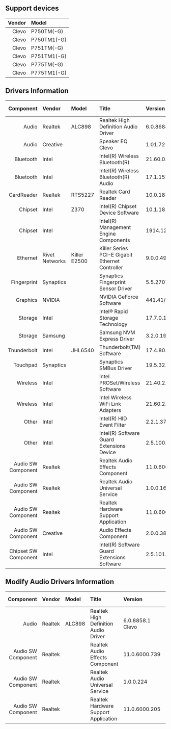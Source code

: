 ## Support devices

| Vendor | Model       |
| -----: | :---------- |
| Clevo  | P750TM(-G)  |
| Clevo  | P750TM1(-G) |
| Clevo  | P751TM(-G)  |
| Clevo  | P751TM1(-G) |
| Clevo  | P775TM(-G)  |
| Clevo  | P775TM1(-G) |

## Drivers Information

| Component               | Vendor         | Model        | Title                                           | Version                       | Driver Type |
| ----------------------: | :------------- | :----------- | :---------------------------------------------- | :---------------------------- | :---------- |
| Audio                   | Realtek        | ALC898       | Realtek High Definition Audio Driver            | 6.0.8688.1 Clevo              | DCH/UAD     |
| Audio                   | Creative       |              | Speaker EQ Clevo                                | 1.01.72                       |             |
| Bluetooth               | Intel          |              | Intel(R) Wireless Bluetooth(R)                  | 21.60.0.4                     |             |
| Bluetooth               | Intel          |              | Intel(R) Wireless Bluetooth(R) Audio            | 17.1.1530.0031                |             |
| CardReader              | Realtek        | RTS5227      | Realtek Card Reader                             | 10.0.18363.21327              |             |
| Chipset                 | Intel          | Z370         | Intel(R) Chipset Device Software                | 10.1.18121.8164               |             |
| Chipset                 | Intel          |              | Intel(R) Management Engine Components           | 1914.12.0.1256/1923.12.0.1278 | Standard    |
| Ethernet                | Rivet Networks | Killer E2500 | Killer Series PCI-E Gigabit Ethernet Controller | 9.0.0.49                      |             |
| Fingerprint             | Synaptics      |              | Synaptics Fingerprint Sensor Driver             | 5.5.2707.1073 Clevo           | DCH/UAD     |
| Graphics                | NVIDIA         |              | NVIDIA GeForce Software                         | 441.41/26.21.14.4141          | Standard    |
| Storage                 | Intel          |              | Intel® Rapid Storage Technology                 | 17.7.0.1006                   |             |
| Storage                 | Samsung        |              | Samsung NVM Express Driver                      | 3.2.0.1910                    |             |
| Thunderbolt             | Intel          | JHL6540      | Thunderbolt(TM) Software                        | 17.4.80.94/17.4.80.550        | Standard    |
| Touchpad                | Synaptics      |              | Synaptics SMBus Driver                          | 19.5.32.67 Clevo              | DCH/UAD     |
| Wireless                | Intel          |              | Intel PROSet/Wireless Software                  | 21.40.2.0                     |             |
| Wireless                | Intel          |              | Intel Wireless WiFi Link Adapters               | 21.60.2.1                     |             |
| Other                   | Intel          |              | Intel(R) HID Event Filter                       | 2.2.1.377                     |             |
| Other                   | Intel          |              | Intel(R) Software Guard Extensions Device       | 2.5.100.2                     |             |
| Audio SW Component      | Realtek        |              | Realtek Audio Effects Component                 | 11.0.6000.680                 | DCH/UAD     |
| Audio SW Component      | Realtek        |              | Realtek Audio Universal Service                 | 1.0.0.164                     | DCH/UAD     |
| Audio SW Component      | Realtek        |              | Realtek Hardware Support Application            | 11.0.6000.177                 | DCH/UAD     |
| Audio SW Component      | Creative       |              | Audio Effects Component                         | 2.0.0.38 Clevo                | DCH/UAD     |
| Chipset SW Component    | Intel          |              | Intel(R) Software Guard Extensions Software     | 2.5.101.3                     | DCH/UAD     |

## Modify Audio Drivers Information

| Component               | Vendor         | Model        | Title                                         | Version                       | Driver Type |
| ----------------------: | :------------- | :----------- | :-------------------------------------------- | :---------------------------- | :---------- |
| Audio                   | Realtek        | ALC898       | Realtek High Definition Audio Driver          | 6.0.8858.1 Clevo              | DCH/UAD     |
| Audio SW Component      | Realtek        |              | Realtek Audio Effects Component               | 11.0.6000.739                 | DCH/UAD     |
| Audio SW Component      | Realtek        |              | Realtek Audio Universal Service               | 1.0.0.224                     | DCH/UAD     |
| Audio SW Component      | Realtek        |              | Realtek Hardware Support Application          | 11.0.6000.205                 | DCH/UAD     |
